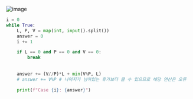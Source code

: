 ![image](https://github.com/user-attachments/assets/37db2cf1-c436-4d1b-a4ef-f8def2b5e10c)


```python
i = 0
while True:
    L, P, V = map(int, input().split())
    answer = 0
    i += 1

    if L == 0 and P == 0 and V == 0:
        break
    
    
    answer += (V//P)*L + min(V%P, L)
    # answer += V%P # 나머지가 남아있는 휴가보다 클 수 있으므로 해당 연산은 오류

    print(f"Case {i}: {answer}")
```
